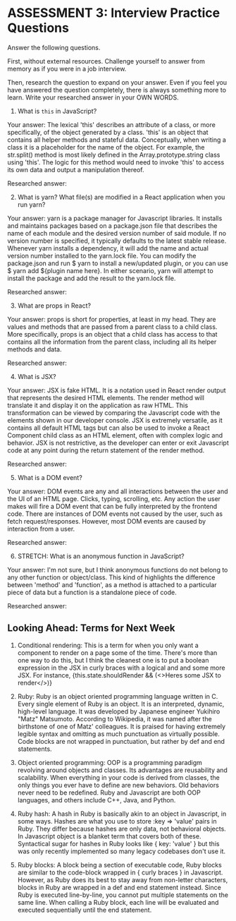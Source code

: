 # ASSESSMENT 3: Interview Practice Questions

Answer the following questions.

First, without external resources. Challenge yourself to answer from memory as if you were in a job interview.

Then, research the question to expand on your answer. Even if you feel you have answered the question completely, there is always something more to learn. Write your researched answer in your OWN WORDS.


1. What is `this` in JavaScript?

  Your answer: The lexical 'this' describes an attribute of a class, or more specifically, of the object generated by a class. 'this' is an object that contains
                all helper methods and stateful data. Conceptually, when writing a class it is a placeholder for the name of the object. For example, the str.split()
                method is most likely defined in the Array.prototype.string class using 'this'. The logic for this method would need to invoke 'this' to access its own data
                and output a manipulation thereof.

  Researched answer:



2. What is yarn? What file(s) are modified in a React application when you run yarn?

  Your answer: yarn is a package manager for Javascript libraries. It installs and maintains packages based on a package.json file that describes the name of each
                module and the desired version number of said module. If no version number is specified, it typically defaults to the latest stable release. Whenever
                yarn installs a dependency, it will add the name and actual version number installed to the yarn.lock file. You can modify the package.json and run $ yarn
                to install a new/updated plugin, or you can use $ yarn add ${plugin name here}. In either scenario, yarn will attempt to install the package and add the result
                to the yarn.lock file.

  Researched answer:



3. What are props in React?

  Your answer: props is short for properties, at least in my head. They are values and methods that are passed from a parent class to a child class. More specifically,
              props is an object that a child class has access to that contains all the information from the parent class, including all its helper methods and data.

  Researched answer:



4. What is JSX?

  Your answer: JSX is fake HTML. It is a notation used in React render output that represents the desired HTML elements. The render method will translate it and display
                it on the application as raw HTML. This transformation can be viewed by comparing the Javascript code with the elements shown in our developer console. JSX
                is extremely versatile, as it contains all default HTML tags but can also be used to invoke a React Component child class as an HTML element, often with complex
                logic and behavior. JSX is not restrictive, as the developer can enter or exit Javascript code at any point during the return statement of the render method.

  Researched answer:



5. What is a DOM event?

  Your answer: DOM events are any and all interactions between the user and the UI of an HTML page. Clicks, typing, scrolling, etc. Any action the user makes will
              fire a DOM event that can be fully interpreted by the frontend code. There are instances of DOM events not caused by the user, such as fetch request/responses.
              However, most DOM events are caused by interaction from a user.

  Researched answer:



6. STRETCH: What is an anonymous function in JavaScript?

  Your answer: I'm not sure, but I think anonymous functions do not belong to any other function or object/class. This kind of highlights the difference between 'method'
                and 'function', as a method is attached to a particular piece of data but a function is a standalone piece of code.

  Researched answer:


## Looking Ahead: Terms for Next Week

1. Conditional rendering: This is a term for when you only want a component to render on a page some of the time. There's more than one way to do this, but I think the
                          cleanest one is to put a boolean expression in the JSX in curly braces with a logical and and some more JSX. For instance,
                          {this.state.shouldRender && (<>Heres some JSX to render</>)}

2. Ruby: Ruby is an object oriented programming language written in C. Every single element of Ruby is an object. It is an interpreted, dynamic, high-level language.
        It was developed by Japanese engineer Yukihiro "Matz" Matsumoto. According to Wikipedia, it was named after the birthstone of one of Matz' colleagues. It is praised
        for having extremely legible syntax and omitting as much punctuation as virtually possible. Code blocks are not wrapped in punctuation, but rather by def and end
          statements.

3. Object oriented programming: OOP is a programming paradigm revolving around objects and classes. Its advantages are reusability and scalability. When everything
                                in your code is derived from classes, the only things you ever have to define are new behaviors. Old behaviors never need to be
                                redefined. Ruby and Javascript are both OOP languages, and others include C++, Java, and Python.

4. Ruby hash: A hash in Ruby is basically akin to an object in Javascript, in some ways. Hashes are what you use to store :key => 'value' pairs in Ruby. They differ because
              hashes are only data, not behavioral objects. In Javascript object is a blanket term that covers both of these. Syntactical sugar for hashes in Ruby looks like
              { key: 'value' } but this was only recently implemented so many legacy codebases don't use it.

5. Ruby blocks: A block being a section of executable code, Ruby blocks are similar to the code-block wrapped in { curly braces } in Javascript. However, as Ruby
                does its best to stay away from non-letter characters, blocks in Ruby are wrapped in a def and end statement instead. Since Ruby is executed line-by-line,
                you cannot put multiple statements on the same line. When calling a Ruby block, each line will be evaluated and executed sequentially until the end statement.
